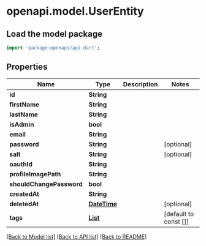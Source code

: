 # openapi.model.UserEntity

## Load the model package
```dart
import 'package:openapi/api.dart';
```

## Properties
Name | Type | Description | Notes
------------ | ------------- | ------------- | -------------
**id** | **String** |  | 
**firstName** | **String** |  | 
**lastName** | **String** |  | 
**isAdmin** | **bool** |  | 
**email** | **String** |  | 
**password** | **String** |  | [optional] 
**salt** | **String** |  | [optional] 
**oauthId** | **String** |  | 
**profileImagePath** | **String** |  | 
**shouldChangePassword** | **bool** |  | 
**createdAt** | **String** |  | 
**deletedAt** | [**DateTime**](DateTime.md) |  | [optional] 
**tags** | [**List<TagEntity>**](TagEntity.md) |  | [default to const []]

[[Back to Model list]](../README.md#documentation-for-models) [[Back to API list]](../README.md#documentation-for-api-endpoints) [[Back to README]](../README.md)


